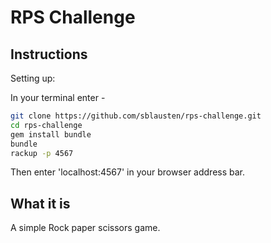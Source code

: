 # RPS Challenge

Instructions
-------

Setting up:

In your terminal enter -

```bash
git clone https://github.com/sblausten/rps-challenge.git
cd rps-challenge
gem install bundle
bundle
rackup -p 4567
```

Then enter 'localhost:4567' in your browser address bar.


What it is
----
A simple Rock paper scissors game.

